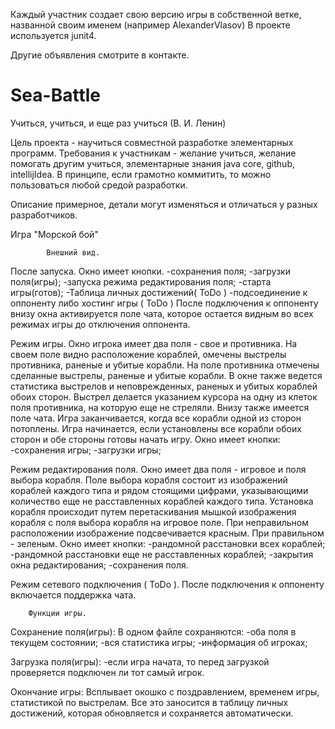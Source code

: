 Каждый участник создает свою версию игры в собственной ветке, названной своим именем (например AlexanderVlasov)
В проекте используется junit4. 

Другие объявления смотрите в контакте.

Sea-Battle
==========

Учиться, учиться, и еще раз учиться (В. И. Ленин)

Цель проекта - научиться совместной разработке элементарных программ.
Требования к участникам - желание учиться, желание помогать другим учиться, элементарные знания java core, github, intellijIdea.
В принципе, если грамотно коммитить, то можно пользоваться любой средой разработки.

Описание примерное, детали могут изменяться и отличаться у разных разработчиков.


Игра "Морской бой"

            Внешний вид.

После запуска.
Окно имеет кнопки.
    -сохранения поля;
    -загрузки поля(игры);
    -запуска режима редактирования поля;
    -старта игры(готов);
    -Таблица личных достижений( ToDo )
    -подсоединение к оппоненту либо хостинг игры ( ToDo )
После подключения к оппоненту внизу окна активируется поле чата,
которое остается видным во всех режимах игры до отключения оппонента.

Режим игры.
Окно игрока имеет два поля - свое и противника.
На своем поле видно расположение кораблей, омечены выстрелы противника, раненые и убитые корабли.
На поле противника отмечены сделанные выстрелы, раненые и убитые корабли.
В окне также ведется статистика выстрелов и неповрежденных, раненых и убитых кораблей обоих сторон.
Выстрел делается указанием курсора на одну из клеток поля противника, на которую еще не стреляли.
Внизу также имеется поле чата.
Игра заканчивается, когда все корабли одной из сторон потоплены.
Игра начинается, если установлены все корабли обоих сторон и обе стороны готовы начать игру.
Окно имеет кнопки:
    -сохранения игры;
    -загрузки игры;


Режим редактирования поля.
Окно имеет два поля - игровое и поля выбора корабля.
Поле выбора корабля состоит из изображений кораблей каждого типа и рядом стоящими цифрами,
указывающими количество еще не расставленных кораблей каждого типа.
Установка корабля происходит путем перетаскивания мышкой изображения корабля с поля выбора корабля на игровое поле.
При неправильном расположении изображение подсвечивается красным.
При правильном - зеленым.
Окно имеет кнопки:
    -рандомной расстановки всех кораблей;
    -рандомной расстановки еще не расставленных кораблей;
    -закрытия окна редактирования;
    -сохранения поля.

Режим сетевого подключения ( ToDo ).
После подключения к оппоненту включается поддержка чата.


        Функции игры.

Сохранение поля(игры):
В одном файле сохраняются:
    -оба поля в текущем состоянии;
    -вся статистика игры;
    -информация об игроках;

Загрузка поля(игры):
    -если игра начата, то перед загрузкой проверяется подключен ли тот самый игрок.

Окончание игры:
    Всплывает окошко с поздравлением, временем игры, статистикой по выстрелам. Все это заносится в таблицу
    личных достижений, которая обновляется и сохраняется автоматически.
